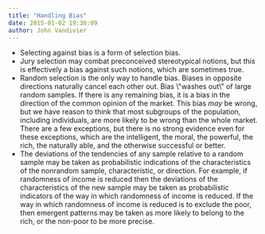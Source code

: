 ```yaml
---
title: "Handling Bias"
date: 2015-01-02 19:30:09
author: John Vandivier
---
```




<ul>
	<li>Selecting against bias is a form of selection bias.</li>
	<li>Jury selection may combat preconceived stereotypical notions, but this is effectively a bias against such notions, which are sometimes true.</li>
	<li>Random selection is the only way to handle bias. Biases in opposite directions naturally cancel each other out. Bias \"washes out\" of large random samples. If there is any remaining bias, it is a bias in the direction of the common opinion of the market. This bias <em>may</em> be wrong, but we have reason to think that most subgroups of the population, including individuals, are more likely to be wrong than the whole market. There are a few exceptions, but there is no strong evidence even for these exceptions, which are the intelligent, the moral, the powerful, the rich, the naturally able, and the otherwise successful or better.</li>
	<li>The deviations of the tendencies of any sample relative to a random sample may be taken as probabilistic indications of the characteristics of the nonrandom sample, characteristic, or direction. For example, if randomness of income is reduced then the deviations of the characteristics of the new sample may be taken as probabilistic indicators of the way in which randomness of income is reduced. If the way in which randomness of income is reduced is to exclude the poor, then emergent patterns may be taken as more likely to belong to the rich, or the non-poor to be more precise.</li>
</ul>